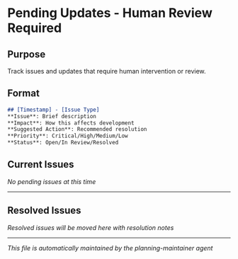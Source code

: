 # Pending Updates - Human Review Required

## Purpose
Track issues and updates that require human intervention or review.

## Format
```markdown
## [Timestamp] - [Issue Type]
**Issue**: Brief description
**Impact**: How this affects development
**Suggested Action**: Recommended resolution
**Priority**: Critical/High/Medium/Low
**Status**: Open/In Review/Resolved
```

## Current Issues

*No pending issues at this time*

---

## Resolved Issues

*Resolved issues will be moved here with resolution notes*

---

*This file is automatically maintained by the planning-maintainer agent*